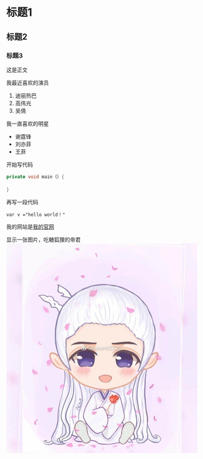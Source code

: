 # 标题1 
## 标题2 
### 标题3 
 
 这是正文

 我最近喜欢的演员
 1. 迪丽热巴
 2. 高伟光
 3. 吴倩
   

我一直喜欢的明星
* 谢霆锋
* 刘亦菲
* 王菲

开始写代码
```java 
private void main（）{

}
```

再写一段代码

    var v ="hello world！"



我的网站是[我的官网](https://github.com/xiaocaotx/markDownDemo/tree/master)

显示一张图片，吃糖狐狸的帝君
![吃糖狐狸的帝君](1.jpeg)